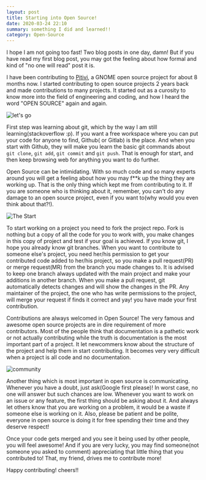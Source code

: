 ```yaml
---
layout: post
title: Starting into Open Source!
date: 2020-03-24 22:10
summary: something I did and learned!!
category: Open-Source
---
```


I hope I am not going too fast! Two blog posts in one day, damn! But if you have read my first blog post, you may got the feeling about how formal and kind of "no one will read" post it is.

I have been contributing to [Pitivi](http://www.pitivi.org/), a GNOME open source project for about 8 months now. I started contributing to open source projects 2 years back and made contributions to many projects. It started out as a curosity to know more into the field of engineering and coding, and how I heard the word "OPEN SOURCE" again and again.

![let's go](https://media.giphy.com/media/oS8pRFxbD0d44/giphy.gif)

First step was learning about git, which by the way I am still learning(stackoverflow :p). If you want a free workspace where you can put your code for anyone to find, Github( or Gitlab) is the place. And when you start with Github, they will make you learn the basic git commands about `git clone`, `git add`, `git commit` and `git push`. That is enough for start, and then keep browsing web for anything you want to do further.

Open Source can be intimidating. With so much code and so many experts around you will get a feeling about how you may f**k up the thing they are working up. That is the only thing which kept me from contributing to it. If you are someone who is thinking about it, remember, you can't do any damage to an open source project, even if you want to(why would you even think about that?!). 

![The Start](https://media.giphy.com/media/S8ToH7Zt8gZ4u2iClh/giphy.gif)

To start working on a project you need to fork the project repo. Fork is nothing but a copy of all the code for you to work with, you make changes in this copy of project and test if your goal is achieved. If you know git, I hope you already know git branches. When you want to contribute to someone else's project, you need her/his permission to get your contributed code added to her/his project, so you make a pull request(PR) or merge request(MR) from the branch you made changes to. It is advised to keep one branch always updated with the main project and make your additions in another branch. When you make a pull request, git automatically detects changes and will show the changes in the PR. Any maintainer of the project, the one who has write permissions to the project, will merge your request if finds it correct and yay! you have made your first contribution.

Contributions are always welcomed in Open Source! The very famous and awesome open source projects are in dire requirement of more contributors. Most of the people think that documentation is a pathetic work or not actually contributing while the truth is documentation is the most important part of a project. It let newcommers know about the structure of the project and help them in start contributing. It becomes very very difficult when a project is all code and no documentation.

![community](https://media.giphy.com/media/12xE55iJiyUt4Q/giphy.gif)

Another thing which is most important in open source is communicating. Whenever you have a doubt, just ask(Google first please)! In worst case, no one will answer but such chances are low. Whenever you want to work on an issue or any feature, the first thing should be asking about it. And always let others know that you are working on a problem, it would be a waste if someone else is working on it. Also, please be patient and be polite, everyone in open source is doing it for free spending their time and they deserve respect!

Once your code gets merged and you see it being used by other people, you will feel awesome! And if you are very lucky, you may find someone(not someone you asked to comment) appreciating that little thing that you contributed to! That, my friend, drives me to contribute more!

Happy contributing! cheers!!